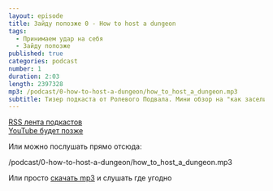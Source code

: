 ```yaml
---
layout: episode
title: Зайду попозже 0 - How to host a dungeon
tags:
  - Принимаем удар на себя
  - Зайду попозже
published: true
categories: podcast
number: 1
duration: 2:03
length: 2397328
mp3: /podcast/0-how-to-host-a-dungeon/how_to_host_a_dungeon.mp3
subtitle: Тизер подкаста от Ролевого Подвала. Мини обзор на "как заселить подземелье" на 2 минуты
---
```

[RSS лента подкастов](/podcast-feed.xml)  
[YouTube будет позже](/404.html)

Или можно послушать прямо отсюда:

/podcast/0-how-to-host-a-dungeon/how_to_host_a_dungeon.mp3

Или просто [скачать mp3](/podcast/0-how-to-host-a-dungeon/how_to_host_a_dungeon.mp3) и слушать где угодно
